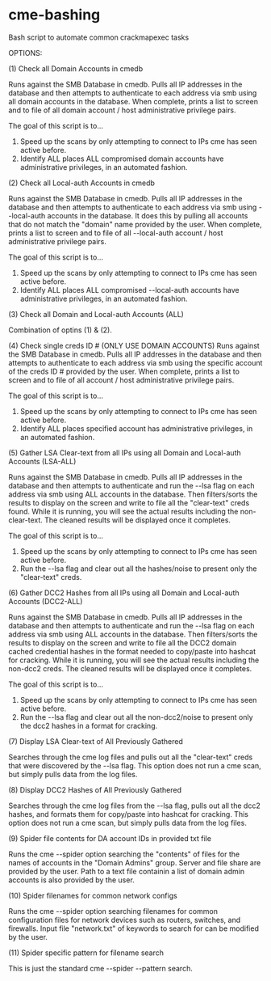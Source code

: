 # cme-bashing
Bash script to automate common crackmapexec tasks

OPTIONS:

(1) Check all Domain Accounts in cmedb

Runs against the SMB Database in cmedb.  Pulls all IP addresses in the database and then attempts to authenticate to each address via smb using all domain accounts in the database.  When complete, prints a list to screen and to file of all domain account / host   administrative privilege pairs.

The goal of this script is to...
  1) Speed up the scans by only attempting to connect to IPs cme has seen active before.
  2) Identify ALL places ALL compromised domain accounts have administrative privileges, in an automated fashion.
      
      
(2) Check all Local-auth Accounts in cmedb

Runs against the SMB Database in cmedb.  Pulls all IP addresses in the database and then attempts to authenticate to each address via smb using --local-auth accounts in the database.  It does this by pulling all accounts that do not match the "domain" name provided by the user.  When complete, prints a list to screen and to file of all --local-auth account / host   administrative privilege pairs.

The goal of this script is to...
  1) Speed up the scans by only attempting to connect to IPs cme has seen active before.
  2) Identify ALL places ALL compromised --local-auth accounts have administrative privileges, in an automated fashion.
  
  
(3) Check all Domain and Local-auth Accounts (ALL)

 Combination of optins (1) & (2).
 
 
(4) Check single creds ID # (ONLY USE DOMAIN ACCOUNTS)
Runs against the SMB Database in cmedb.  Pulls all IP addresses in the database and then attempts to authenticate to each address via smb using the specific account of the creds ID # provided by the user.  When complete, prints a list to screen and to file of all account / host administrative privilege pairs.

The goal of this script is to...
  1) Speed up the scans by only attempting to connect to IPs cme has seen active before.
  2) Identify ALL places specified account has administrative privileges, in an automated fashion.
 
 
(5) Gather LSA Clear-text from all IPs using all Domain and Local-auth Accounts (LSA-ALL)

Runs against the SMB Database in cmedb.  Pulls all IP addresses in the database and then attempts to authenticate and run the --lsa flag on each address via smb using ALL accounts in the database. Then filters/sorts the results to display on the screen and write to file all the "clear-text" creds found.  While it is running, you will see the actual results including the non-clear-text.  The cleaned results will be displayed once it completes.

The goal of this script is to...
  1) Speed up the scans by only attempting to connect to IPs cme has seen active before.
  2) Run the --lsa flag and clear out all the hashes/noise to present only the "clear-text" creds.
  
  
(6) Gather DCC2 Hashes from all IPs using all Domain and Local-auth Accounts (DCC2-ALL)

Runs against the SMB Database in cmedb.  Pulls all IP addresses in the database and then attempts to authenticate and run the --lsa flag on each address via smb using ALL accounts in the database. Then filters/sorts the results to display on the screen and write to file all the DCC2 domain cached credential hashes in the format needed to copy/paste into hashcat for cracking.  While it is running, you will see the actual results including the non-dcc2 creds.  The cleaned results will be displayed once it completes.

The goal of this script is to...
  1) Speed up the scans by only attempting to connect to IPs cme has seen active before.
  2) Run the --lsa flag and clear out all the non-dcc2/noise to present only the dcc2 hashes in a format for cracking.
  
 (7) Display LSA Clear-text of All Previously Gathered
 
 Searches through the cme log files and pulls out all the "clear-text" creds that were discovered by the --lsa flag.  This option does not run a cme scan, but simply pulls data from the log files.
 
 
 (8) Display DCC2 Hashes of All Previously Gathered
 
  Searches through the cme log files from the --lsa flag, pulls out all the dcc2 hashes, and formats them for copy/paste into hashcat for cracking.  This option does not run a cme scan, but simply pulls data from the log files.
  
  
(9) Spider file contents for DA account IDs in provided txt file

Runs the cme --spider option searching the "contents" of files for the names of accounts in the "Domain Admins" group.  Server and file share are provided by the user.  Path to a text file containin a list of domain admin accounts is also provided by the user.


(10) Spider filenames for common network configs

Runs the cme --spider option searching filenames for common configuration files for network devices such as routers, switches, and firewalls.  Input file "network.txt" of keywords to search for can be modified by the user.


(11) Spider specific pattern for filename search

This is just the standard cme --spider --pattern search.
